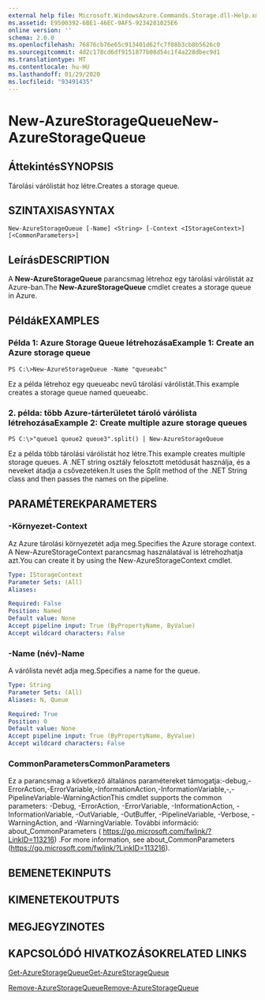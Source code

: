 ```yaml
---
external help file: Microsoft.WindowsAzure.Commands.Storage.dll-Help.xml
ms.assetid: E9500392-6BE1-46EC-9AF5-9234281025E6
online version: ''
schema: 2.0.0
ms.openlocfilehash: 76876cb76e65c913401d62fc7f08b3cb8b5626c0
ms.sourcegitcommit: 4d2c178cd6df9151877b08d54c1f4a228dbec9d1
ms.translationtype: MT
ms.contentlocale: hu-HU
ms.lasthandoff: 01/29/2020
ms.locfileid: "93491435"
---
```

# <span data-ttu-id="8c3d9-101">New-AzureStorageQueue</span><span class="sxs-lookup"><span data-stu-id="8c3d9-101">New-AzureStorageQueue</span></span>

## <span data-ttu-id="8c3d9-102">Áttekintés</span><span class="sxs-lookup"><span data-stu-id="8c3d9-102">SYNOPSIS</span></span>
<span data-ttu-id="8c3d9-103">Tárolási várólistát hoz létre.</span><span class="sxs-lookup"><span data-stu-id="8c3d9-103">Creates a storage queue.</span></span>

## <span data-ttu-id="8c3d9-104">SZINTAXISA</span><span class="sxs-lookup"><span data-stu-id="8c3d9-104">SYNTAX</span></span>

```
New-AzureStorageQueue [-Name] <String> [-Context <IStorageContext>] [<CommonParameters>]
```

## <span data-ttu-id="8c3d9-105">Leírás</span><span class="sxs-lookup"><span data-stu-id="8c3d9-105">DESCRIPTION</span></span>
<span data-ttu-id="8c3d9-106">A **New-AzureStorageQueue** parancsmag létrehoz egy tárolási várólistát az Azure-ban.</span><span class="sxs-lookup"><span data-stu-id="8c3d9-106">The **New-AzureStorageQueue** cmdlet creates a storage queue in Azure.</span></span>

## <span data-ttu-id="8c3d9-107">Példák</span><span class="sxs-lookup"><span data-stu-id="8c3d9-107">EXAMPLES</span></span>

### <span data-ttu-id="8c3d9-108">Példa 1: Azure Storage Queue létrehozása</span><span class="sxs-lookup"><span data-stu-id="8c3d9-108">Example 1: Create an Azure storage queue</span></span>
```
PS C:\>New-AzureStorageQueue -Name "queueabc"
```

<span data-ttu-id="8c3d9-109">Ez a példa létrehoz egy queueabc nevű tárolási várólistát.</span><span class="sxs-lookup"><span data-stu-id="8c3d9-109">This example creates a storage queue named queueabc.</span></span>

### <span data-ttu-id="8c3d9-110">2. példa: több Azure-tárterületet tároló várólista létrehozása</span><span class="sxs-lookup"><span data-stu-id="8c3d9-110">Example 2: Create multiple azure storage queues</span></span>
```
PS C:\>"queue1 queue2 queue3".split() | New-AzureStorageQueue
```

<span data-ttu-id="8c3d9-111">Ez a példa több tárolási várólistát hoz létre.</span><span class="sxs-lookup"><span data-stu-id="8c3d9-111">This example creates multiple storage queues.</span></span>
<span data-ttu-id="8c3d9-112">A .NET string osztály felosztott metódusát használja, és a neveket átadja a csővezetéken.</span><span class="sxs-lookup"><span data-stu-id="8c3d9-112">It uses the Split method of the .NET String class and then passes the names on the pipeline.</span></span>

## <span data-ttu-id="8c3d9-113">PARAMÉTEREK</span><span class="sxs-lookup"><span data-stu-id="8c3d9-113">PARAMETERS</span></span>

### <span data-ttu-id="8c3d9-114">-Környezet</span><span class="sxs-lookup"><span data-stu-id="8c3d9-114">-Context</span></span>
<span data-ttu-id="8c3d9-115">Az Azure tárolási környezetét adja meg.</span><span class="sxs-lookup"><span data-stu-id="8c3d9-115">Specifies the Azure storage context.</span></span>
<span data-ttu-id="8c3d9-116">A New-AzureStorageContext parancsmag használatával is létrehozhatja azt.</span><span class="sxs-lookup"><span data-stu-id="8c3d9-116">You can create it by using the New-AzureStorageContext cmdlet.</span></span>

```yaml
Type: IStorageContext
Parameter Sets: (All)
Aliases: 

Required: False
Position: Named
Default value: None
Accept pipeline input: True (ByPropertyName, ByValue)
Accept wildcard characters: False
```

### <span data-ttu-id="8c3d9-117">-Name (név)</span><span class="sxs-lookup"><span data-stu-id="8c3d9-117">-Name</span></span>
<span data-ttu-id="8c3d9-118">A várólista nevét adja meg.</span><span class="sxs-lookup"><span data-stu-id="8c3d9-118">Specifies a name for the queue.</span></span>

```yaml
Type: String
Parameter Sets: (All)
Aliases: N, Queue

Required: True
Position: 0
Default value: None
Accept pipeline input: True (ByPropertyName, ByValue)
Accept wildcard characters: False
```

### <span data-ttu-id="8c3d9-119">CommonParameters</span><span class="sxs-lookup"><span data-stu-id="8c3d9-119">CommonParameters</span></span>
<span data-ttu-id="8c3d9-120">Ez a parancsmag a következő általános paramétereket támogatja:-debug,-ErrorAction,-ErrorVariable,-InformationAction,-InformationVariable,-,-PipelineVariable-WarningAction</span><span class="sxs-lookup"><span data-stu-id="8c3d9-120">This cmdlet supports the common parameters: -Debug, -ErrorAction, -ErrorVariable, -InformationAction, -InformationVariable, -OutVariable, -OutBuffer, -PipelineVariable, -Verbose, -WarningAction, and -WarningVariable.</span></span> <span data-ttu-id="8c3d9-121">További információ: about_CommonParameters ( https://go.microsoft.com/fwlink/?LinkID=113216) .</span><span class="sxs-lookup"><span data-stu-id="8c3d9-121">For more information, see about_CommonParameters (https://go.microsoft.com/fwlink/?LinkID=113216).</span></span>

## <span data-ttu-id="8c3d9-122">BEMENETEK</span><span class="sxs-lookup"><span data-stu-id="8c3d9-122">INPUTS</span></span>

## <span data-ttu-id="8c3d9-123">KIMENETEK</span><span class="sxs-lookup"><span data-stu-id="8c3d9-123">OUTPUTS</span></span>

## <span data-ttu-id="8c3d9-124">MEGJEGYZI</span><span class="sxs-lookup"><span data-stu-id="8c3d9-124">NOTES</span></span>

## <span data-ttu-id="8c3d9-125">KAPCSOLÓDÓ HIVATKOZÁSOK</span><span class="sxs-lookup"><span data-stu-id="8c3d9-125">RELATED LINKS</span></span>

[<span data-ttu-id="8c3d9-126">Get-AzureStorageQueue</span><span class="sxs-lookup"><span data-stu-id="8c3d9-126">Get-AzureStorageQueue</span></span>](./Get-AzureStorageQueue.md)

[<span data-ttu-id="8c3d9-127">Remove-AzureStorageQueue</span><span class="sxs-lookup"><span data-stu-id="8c3d9-127">Remove-AzureStorageQueue</span></span>](./Remove-AzureStorageQueue.md)


